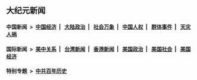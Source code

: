 ## 大纪元新闻

#### 中国新闻 &nbsp;>&nbsp; [中国经济](indexes/ncid283/README.md?05180045) &nbsp;| &nbsp; [大陆政治](indexes/ncid277/README.md?05180045) &nbsp;| &nbsp; [社会万象](indexes/ncid282/README.md?05180045) &nbsp;| &nbsp; [中国人权](indexes/ncid278/README.md?05180045) &nbsp;| &nbsp; [群体事件](indexes/ncid279/README.md?05180045) &nbsp;| &nbsp; [天灾人祸](indexes/ncid280/README.md?05180045)

#### 国际新闻 &nbsp;>&nbsp; [美中关系](indexes/nf1412576/README.md?05180045) &nbsp;| &nbsp; [台湾新闻](indexes/ncid1349361/README.md?05180045) &nbsp;| &nbsp; [香港新闻](indexes/ncid1349362/README.md?05180045) &nbsp;| &nbsp; [美国政治](indexes/ncid1078159/README.md?05180045) &nbsp;| &nbsp; [美国社会](indexes/ncid1078160/README.md?05180045) &nbsp;| &nbsp; [美国经济](indexes/ncid1078158/README.md?05180045)

#### 特别专题 &nbsp;>&nbsp; [中共百年历史](https://github.com/easy2view/epoch-special/blob/master/README.md?05180045)  
